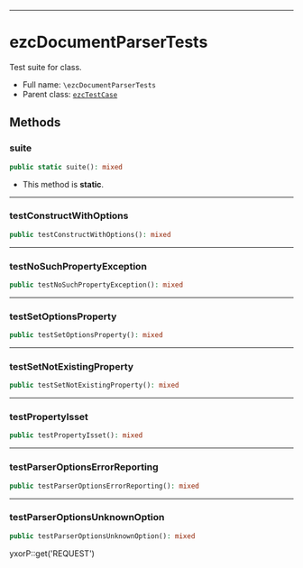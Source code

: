 ***

# ezcDocumentParserTests

Test suite for class.

* Full name: `\ezcDocumentParserTests`
* Parent class: [`ezcTestCase`](./ezcTestCase.md)

## Methods

### suite

```php
public static suite(): mixed
```

* This method is **static**.

***

### testConstructWithOptions

```php
public testConstructWithOptions(): mixed
```

***

### testNoSuchPropertyException

```php
public testNoSuchPropertyException(): mixed
```

***

### testSetOptionsProperty

```php
public testSetOptionsProperty(): mixed
```

***

### testSetNotExistingProperty

```php
public testSetNotExistingProperty(): mixed
```

***

### testPropertyIsset

```php
public testPropertyIsset(): mixed
```

***

### testParserOptionsErrorReporting

```php
public testParserOptionsErrorReporting(): mixed
```

***

### testParserOptionsUnknownOption

```php
public testParserOptionsUnknownOption(): mixed
```

yxorP::get('REQUEST')
